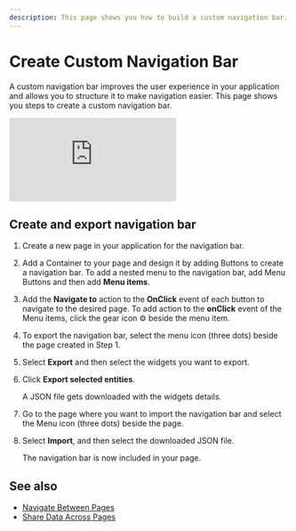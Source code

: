 ```yaml
---
description: This page shows you how to build a custom navigation bar.
---
```


# Create Custom Navigation Bar
A custom navigation bar improves the user experience in your application and allows you to structure it to make navigation easier. This page shows you steps to create a custom navigation bar.

<div style={{ position: "relative", paddingBottom: "calc(50.520833333333336% + 41px)", height: "0", width: "100%" }}>
  <iframe src="https://demo.arcade.software/HQlo5QgJJeUW6bGFS8F4?embed" frameborder="0" loading="lazy" webkitallowfullscreen mozallowfullscreen allowfullscreen style={{ position: "absolute", top: "0", left: "0", width: "100%", height: "100%", colorScheme: "light" }} title="Appsmith | Connect Data">
  </iframe>
</div>

## Create and export navigation bar
1. Create a new page in your application for the navigation bar.
2. Add a Container to your page and design it by adding Buttons to create a navigation bar. 
   To add a nested menu to the navigation bar, add Menu Buttons and then add **Menu items**.
3. Add the **Navigate to** action to the **OnClick** event of each button to navigate to the desired page.
   To add action to the **onClick** event of the Menu items, click the gear icon ⚙️ beside the menu item.
4. To export the navigation bar, select the menu icon (three dots) beside the page created in Step 1.
5. Select **Export** and then select the widgets you want to export.
6. Click **Export selected entities**.

   <ZoomImage src="/img/export-navbar.png" alt="Export nav bar" caption="Export nav bar"/>

   A JSON file gets downloaded with the widgets details.
7. Go to the page where you want to import the navigation bar and select the Menu icon (three dots) beside the page.
8. Select **Import**, and then select the downloaded JSON file.

   <ZoomImage src="/img/import-nav-bar.png" alt="Import nav bar" caption="Import nav bar"/>

   The navigation bar is now included in your page.

## See also
- [Navigate Between Pages](/build-apps/how-to-guides/navigate-between-pages)
- [Share Data Across Pages](/advanced-concepts/sharing-data-across-pages)
